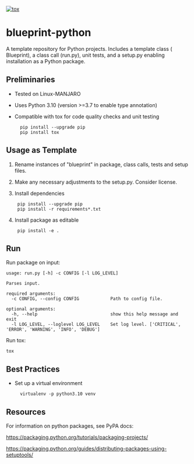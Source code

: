 [![tox](https://github.com/nhprhodin/blueprint-python/actions/workflows/tox.yml/badge.svg)](https://github.com/nhprhodin/blueprint-python/actions/workflows/tox.yml)

# blueprint-python
A template repository for Python projects. Includes a template class ( Blueprint), a class call (run.py), unit tests, 
and a setup.py enabling installation as a Python package.

## Preliminaries
- Tested on Linux-MANJARO

- Uses Python 3.10 (version >=3.7 to enable type annotation)

- Compatible with tox for code quality checks and unit testing

        pip install --upgrade pip
        pip install tox

## Usage as Template
1) Rename instances of "blueprint" in package, class calls, tests and setup files.

2) Make any necessary adjustments to the setup.py. Consider license.

3) Install dependencies
   
        pip install --upgrade pip
        pip install -r requirements*.txt

4) Install package as editable 
        
        pip install -e .

## Run
Run package on input:

    usage: run.py [-h] -c CONFIG [-l LOG_LEVEL]
    
    Parses input.
    
    required arguments:
      -c CONFIG, --config CONFIG            Path to config file.
    
    optional arguments:
      -h, --help                            show this help message and exit
      -l LOG_LEVEL, --loglevel LOG_LEVEL    Set log level. ['CRITICAL', 'ERROR', 'WARNING', 'INFO', 'DEBUG']

Run tox:

    tox

## Best Practices

- Set up a virtual environment

        virtualenv -p python3.10 venv

## Resources
For information on python packages, see PyPA docs:

https://packaging.python.org/tutorials/packaging-projects/

https://packaging.python.org/guides/distributing-packages-using-setuptools/
